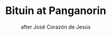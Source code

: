 ---
title: "Bituin at Panganorin"
subtitle: "after José Corazón de Jesús"
for: "bass-baritone and piano"
category: "VOCAL"
year: 2016
---